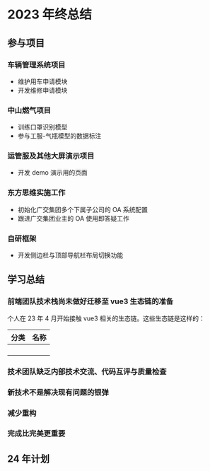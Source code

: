 # 2023 年终总结

## 参与项目

### 车辆管理系统项目

- 维护用车申请模块
- 开发维修申请模块

### 中山燃气项目

- 训练口罩识别模型
- 参与工服-气瓶模型的数据标注

### 运管服及其他大屏演示项目

- 开发 demo 演示用的页面

### 东方思维实施工作

- 初始化广交集团多个下属子公司的 OA 系统配置
- 跟进广交集团业主的 OA 使用即答疑工作

### 自研框架

- 开发侧边栏与顶部导航栏布局切换功能

## 学习总结

### 前端团队技术栈尚未做好迁移至 vue3 生态链的准备

个人在 23 年 4 月开始接触 vue3 相关的生态链。这些生态链是这样的：

| 分类 | 名称 |
| :--: | :--: |
|      |      |
|      |      |
|      |      |
|      |      |

### 技术团队缺乏内部技术交流、代码互评与质量检查

### 新技术不是解决现有问题的银弹

### 减少重构

### 完成比完美更重要

## 24 年计划
